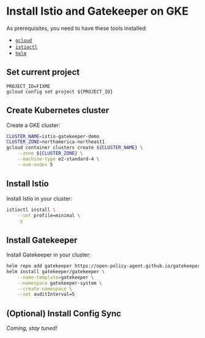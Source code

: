 # Install Istio and Gatekeeper on GKE

As prerequisites, you need to have these tools installed:
- [`gcloud`](https://cloud.google.com/sdk/docs/install)
- [`istioctl`](https://istio.io/latest/docs/setup/install/istioctl/)
- [`helm`](https://helm.sh/docs/intro/install/)

## Set current project

```
PROJECT_ID=FIXME
gcloud config set project ${PROJECT_ID}
```

## Create Kubernetes cluster

Create a GKE cluster:
```bash
CLUSTER_NAME=istio-gatekeeper-demo
CLUSTER_ZONE=northamerica-northeast1
gcloud container clusters create ${CLUSTER_NAME} \
    --zone ${CLUSTER_ZONE} \
    --machine-type e2-standard-4 \
    --num-nodes 5
```

## Install Istio

Install Istio in your cluster:
```bash
istioctl install \
    --set profile=minimal \
    -y
```

## Install Gatekeeper

Install Gatekeeper in your cluster:
```bash
helm repo add gatekeeper https://open-policy-agent.github.io/gatekeeper/charts
helm install gatekeeper/gatekeeper \
    --name-template=gatekeeper \
    --namespace gatekeeper-system \
    --create-namespace \
    --set auditInterval=5
```

## (Optional) Install Config Sync

_Coming, stay tuned!_
